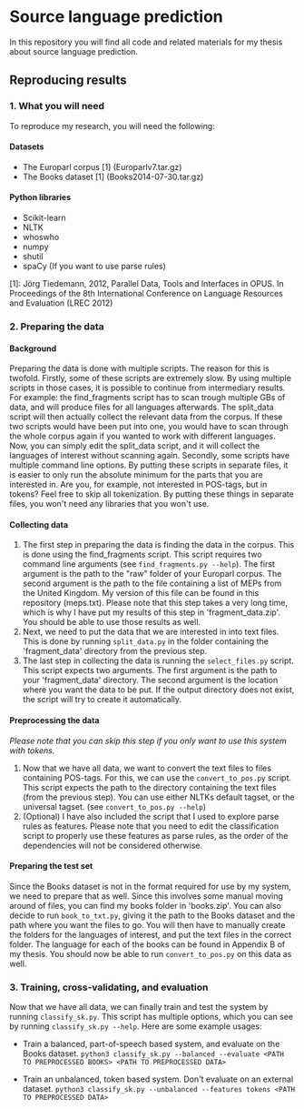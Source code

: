 # Source language prediction

In this repository you will find all code and related materials for my thesis about source language prediction.

## Reproducing results
### 1. What you will need
To reproduce my research, you will need the following:

#### Datasets
 * The Europarl corpus [1] (Europarlv7.tar.gz)
 * The Books dataset [1] (Books2014-07-30.tar.gz)

#### Python libraries
 * Scikit-learn
 * NLTK
 * whoswho
 * numpy
 * shutil
 * spaCy (If you want to use parse rules)
 
[1]: Jörg Tiedemann, 2012, Parallel Data, Tools and Interfaces in OPUS. In Proceedings of the 8th International Conference on Language Resources and Evaluation (LREC 2012)

### 2. Preparing the data

#### Background
Preparing the data is done with multiple scripts. The reason for this is twofold.
Firstly, some of these scripts are extremely slow. By using multiple scripts in those cases, it is possible to continue from intermediary results. For example: the find_fragments script has to scan trough multiple GBs of data, and will produce files for all languages afterwards. The split_data script will then actually collect the relevant data from the corpus. If these two scripts would have been put into one, you would have to scan through the whole corpus again if you wanted to work with different languages. Now, you can simply edit the split_data script, and it will collect the languages of interest without scanning again.
Secondly, some scripts have multiple command line options. By putting these scripts in separate files, it is easier to only run the absolute minimum for the parts that you are interested in. Are you, for example, not interested in POS-tags, but in tokens? Feel free to skip all tokenization. By putting these things in separate files, you won't need any libraries that you won't use.

#### Collecting data
1. The first step in preparing the data is finding the data in the corpus. This is done using the find_fragments script. This script requires two command line arguments (see `find_fragments.py --help`). The first argument is the path to the "raw" folder of your Europarl corpus. The second argument is the path to the file containing a list of MEPs from the United Kingdom. My version of this file can be found in this repository (meps.txt). Please note that this step takes a very long time, which is why I have put my results of this step in 'fragment_data.zip'. You should be able to use those results as well.
2. Next, we need to put the data that we are interested in into text files. This is done by running `split_data.py` in the folder containing the 'fragment_data' directory from the previous step.
3. The last step in collecting the data is running the `select_files.py` script. This script expects two arguments. The first argument is the path to your 'fragment_data' directory. The second argument is the location where you want the data to be put. If the output directory does not exist, the script will try to create it automatically.

#### Preprocessing the data
_Please note that you can skip this step if you only want to use this system with tokens._
1. Now that we have all data, we want to convert the text files to files containing POS-tags. For this, we can use the `convert_to_pos.py` script. This script expects the path to the directory containing the text files (from the previous step). You can use either NLTKs default tagset, or the universal tagset. (see `convert_to_pos.py --help`)
2. (Optional) I have also included the script that I used to explore parse rules as features. Please note that you need to edit the classification script to properly use these features as parse rules, as the order of the dependencies will not be considered otherwise.

#### Preparing the test set
Since the Books dataset is not in the format required for use by my system, we need to prepare that as well. Since this involves some manual moving around of files, you can find my books folder in 'books.zip'. You can also decide to run `book_to_txt.py`, giving it the path to the Books dataset and the path where you want the files to go. You will then have to manually create the folders for the languages of interest, and put the text files in the correct folder. The language for each of the books can be found in Appendix B of my thesis. You should now be able to run `convert_to_pos.py` on this data as well.

### 3. Training, cross-validating, and evaluation
Now that we have all data, we can finally train and test the system by running `classify_sk.py`. This script has multiple options, which you can see by running `classify_sk.py --help`. Here are some example usages:

 * Train a balanced, part-of-speech based system, and evaluate on the Books dataset.
`python3 classify_sk.py --balanced --evaluate <PATH TO PREPROCESSED BOOKS> <PATH TO PREPROCESSED DATA>`

 * Train an unbalanced, token based system. Don't evaluate on an external dataset.
`python3 classify_sk.py --unbalanced --features tokens <PATH TO PREPROCESSED DATA>`
